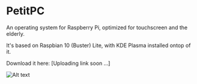 # PetitPC
An operating system for Raspberry Pi, optimized for touchscreen and the elderly.

It's based on Raspbian 10 (Buster) Lite, with KDE Plasma installed ontop of it.

Download it here:
[Uploading link soon ...]

![Alt text](PetitPC/piwiz1.png?raw=true "Title")
